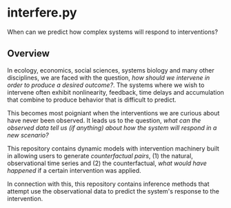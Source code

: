 # interfere.py
When can we predict how complex systems will respond to interventions?

## Overview
In ecology, economics, social sciences, systems biology and many other disciplines, we are faced with the question, *how should we intervene in order to produce a desired outcome?*. The systems where we wish to intervene often exhibit nonlinearity, feedback, time delays and accumulation that combine to produce behavior that is difficult to predict.

This becomes most poigniant when the interventions we are curious about have never been observed. It leads us to the question, *what can the observed data tell us (if anything) about how the system will respond in a new scenario?*

This repository contains dynamic models with intervention machinery built in allowing users to generate *counterfactual pairs*, (1) the natural, observational time series and (2) the counterfactual, *what would have happened* if a certain intervention was applied.

In connection with this, this repository contains inference methods that attempt use the observational data to predict the system's response to the intervention.


